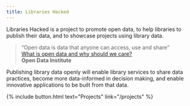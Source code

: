 ```yaml
---
title: Libraries Hacked
---
```


Libraries Hacked is a project to promote open data, to help libraries to publish their data, and to showcase projects using library data.

> &ldquo;Open data is data that anyone can access, use and share&rdquo;
> <br/>
> [What is open data and why should we care?](https://theodi.org/article/what-is-open-data-and-why-should-we-care/)
> <br/>
> **Open Data Institute**

Publishing library data openly will enable library services to share data practices, become more data-informed in decision making, and enable innovative applications to be built from that data.

{% include button.html text="Projects" link="/projects" %}
